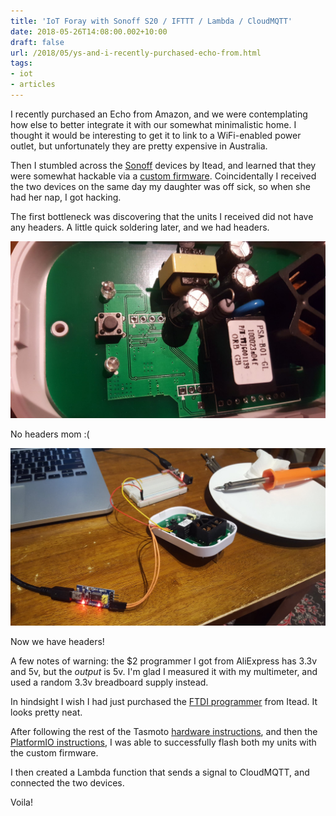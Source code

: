 ```yaml
---
title: 'IoT Foray with Sonoff S20 / IFTTT / Lambda / CloudMQTT'
date: 2018-05-26T14:08:00.002+10:00
draft: false
url: /2018/05/ys-and-i-recently-purchased-echo-from.html
tags: 
- iot
- articles
---
```


I recently purchased an Echo from Amazon, and we were contemplating how else to better integrate it with our somewhat minimalistic home. I thought it would be interesting to get it to link to a WiFi-enabled power outlet, but unfortunately they are pretty expensive in Australia.  
  
Then I stumbled across the [Sonoff](http://sonoff.itead.cc/en/) devices by Itead, and learned that they were somewhat hackable via a [custom firmware](https://github.com/arendst/Sonoff-Tasmota). Coincidentally I received the two devices on the same day my daughter was off sick, so when she had her nap, I got hacking.  
  
The first bottleneck was discovering that the units I received did not have any headers. A little quick soldering later, and we had headers.  
  

[![](20180502_200103.jpg)](20180502_200103.jpg)

No headers mom :(

  

[![](20180502_163741.jpg)](20180502_163741.jpg)

Now we have headers!

A few notes of warning: the $2 programmer I got from AliExpress has 3.3v and 5v, but the _output_ is 5v. I'm glad I measured it with my multimeter, and used a random 3.3v breadboard supply instead.  
  
In hindsight I wish I had just purchased the [FTDI programmer](https://www.itead.cc/foca.html) from Itead. It looks pretty neat.  
  
After following the rest of the Tasmoto [hardware instructions](https://github.com/arendst/Sonoff-Tasmota/wiki/Sonoff-S20-Smart-Socket), and then the [PlatformIO instructions](https://github.com/arendst/Sonoff-Tasmota/wiki/Upload), I was able to successfully flash both my units with the custom firmware.  
  
I then created a Lambda function that sends a signal to CloudMQTT, and connected the two devices.  
  
Voila!